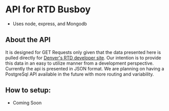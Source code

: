 API for RTD Busboy
==================
* Uses node, express, and Mongodb

About the API
----------------
It is designed for GET Requests only given that the data presented here is pulled directly for [Denver's RTD developer site](http://www.rtd-denver.com/Developer.shtml). Our intention is to provide this data in an easy to utilize manner from a development perspective. Currently the api is presented in JSON format. We are planning on having a PostgreSql API available in the future with more routing and variability.

How to setup:
-------------
* Coming Soon